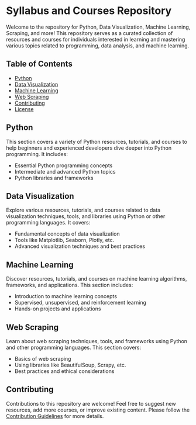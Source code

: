 # Syllabus and Courses Repository

Welcome to the repository for Python, Data Visualization, Machine Learning, Scraping, and more! This repository serves as a curated collection of resources and courses for individuals interested in learning and mastering various topics related to programming, data analysis, and machine learning.

## Table of Contents

- [Python](#python)
- [Data Visualization](#data-visualization)
- [Machine Learning](#machine-learning)
- [Web Scraping](#web-scraping)
- [Contributing](#contributing)
- [License](#license)

## Python

This section covers a variety of Python resources, tutorials, and courses to help beginners and experienced developers dive deeper into Python programming. It includes:

- Essential Python programming concepts
- Intermediate and advanced Python topics
- Python libraries and frameworks


## Data Visualization

Explore various resources, tutorials, and courses related to data visualization techniques, tools, and libraries using Python or other programming languages. It covers:

- Fundamental concepts of data visualization
- Tools like Matplotlib, Seaborn, Plotly, etc.
- Advanced visualization techniques and best practices

## Machine Learning

Discover resources, tutorials, and courses on machine learning algorithms, frameworks, and applications. This section includes:

- Introduction to machine learning concepts
- Supervised, unsupervised, and reinforcement learning
- Hands-on projects and applications

## Web Scraping

Learn about web scraping techniques, tools, and frameworks using Python and other programming languages. This section covers:

- Basics of web scraping
- Using libraries like BeautifulSoup, Scrapy, etc.
- Best practices and ethical considerations


## Contributing

Contributions to this repository are welcome! Feel free to suggest new resources, add more courses, or improve existing content. Please follow the [Contribution Guidelines](CONTRIBUTING.md) for more details.

